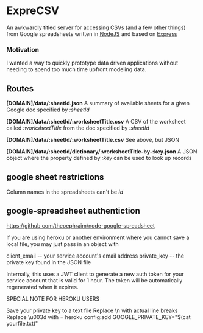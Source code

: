 # ExpreCSV

An awkwardly titled server for accessing CSVs (and a few other things) from Google spreadsheets written in [NodeJS](https://nodejs.org/en/) and based on [Express](https://expressjs.com/)

### Motivation

I wanted a way to quickly prototype data driven applications without needing to spend too much time upfront modeling data.

## Routes

  __[DOMAIN]/data/:sheetId.json__
  A summary of available sheets for a given Google doc specified by _:sheetId_

  __[DOMAIN]/data/:sheetId/:worksheetTitle.csv__
  A CSV of the worksheet called _:worksheetTitle_ from the doc specified by _:sheetId_

  __[DOMAIN]/data/:sheetId/:worksheetTitle.csv__
  See above, but JSON

  __[DOMAIN]/data/:sheetId/dictionary/:worksheetTitle-by-:key.json__
  A JSON object where the property defined by _:key_ can be used to look up records
 
## google sheet restrictions

Column names in the spreadsheets can't be _id_

## google-spreadsheet authentiction

https://github.com/theoephraim/node-google-spreadsheet

If you are using heroku or another environment where you cannot save a local file, you may just pass in an object with
 
 client_email -- your service account's email address
 private_key -- the private key found in the JSON file

Internally, this uses a JWT client to generate a new auth token for your service account that is valid for 1 hour. The token will be automatically regenerated when it expires.

SPECIAL NOTE FOR HEROKU USERS

Save your private key to a text file
Replace \n with actual line breaks
Replace \u003d with =
heroku config:add GOOGLE_PRIVATE_KEY="$(cat yourfile.txt)"